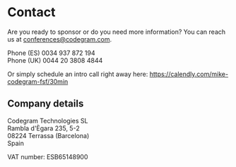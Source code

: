 # Contact

Are you ready to sponsor or do you need more information? You can reach us at [conferences@codegram.com](mailto:conferences@codegram.com).

Phone (ES) 0034 937 872 194  
Phone (UK) 0044 20 3808 4844

Or simply schedule an intro call right away here: https://calendly.com/mike-codegram-fsf/30min

## Company details

Codegram Technologies SL  
Rambla d'Ègara 235, 5-2  
08224 Terrassa \(Barcelona\)  
Spain

VAT number: ESB65148900




